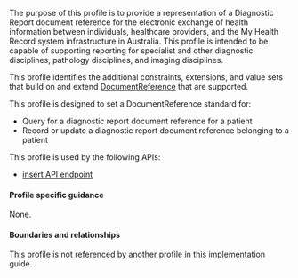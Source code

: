 The purpose of this profile is to provide a representation of a Diagnostic Report document reference for the electronic exchange of health information between individuals, healthcare providers, and the My Health Record system infrastructure in Australia. This profile is intended to be capable of supporting reporting for specialist and other diagnostic disciplines, pathology disciplines, and imaging disciplines.

This profile identifies the additional constraints, extensions, and value sets that build on and extend [DocumentReference](http://hl7.org/fhir/R4/documentreference.html) that are supported. 

This profile is designed to set a DocumentReference standard for:
* Query for a diagnostic report document reference for a patient
* Record or update a diagnostic report document reference belonging to a patient

This profile is used by the following APIs:
* [insert API endpoint](StructureDefinition-TBD-1.html)


#### Profile specific guidance
None.


#### Boundaries and relationships
This profile is not referenced by another profile in this implementation guide.  
